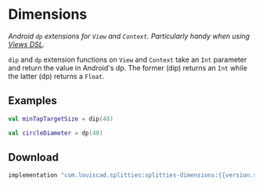 # Dimensions

*Android `dp` extensions for `View` and `Context`. Particularly handy
when using [Views DSL](../views-dsl/README.md).*

`dip` and `dp` extension functions on `View` and `Context` take an `Int`
parameter and return the value in Android's dp. The former (dip) returns an
`Int` while the latter (dp) returns a `Float`.

## Examples

```kotlin
val minTapTargetSize = dip(48)
```

```kotlin
val circleDiameter = dp(48)
```

## Download

```groovy
implementation "com.louiscad.splitties:splitties-dimensions:{{version.splitties2}}"
```

